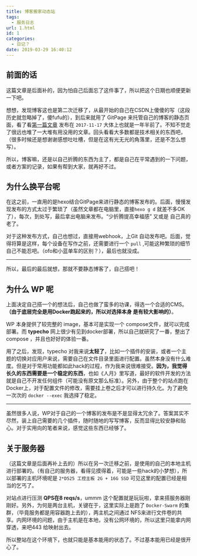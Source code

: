 ```yaml
---
title: 博客搬家动态站
tags:
  - 服务日志
url: 1.html
id: 1
categories:
  - 日记？
date: 2019-03-29 16:40:12
---
```


前面的话
----

这篇文章是后面补的，因为怕自己后面忘了这件事了，所以把这个日期也顺便更新一下吧。

想想，发现博客这也是第二次迁移了，从最开始的自己在CSDN上傻傻的写（这段历史就忽略掉了，傻fufu的），到后来就用了 GitPage 来托管自己的博客的静态页面，看了看[第一篇文章](http://quartz010.github.io/2017/11/17/STM32F1x/) 发布在 `2017-11-17` 大体上也就是一年半前了。不知不觉走了很远也堆了一大堆有用没用的文章。回头看看大多数都是技术相关的东西吧，（很多时候还是想谢谢感想吐吐槽，但是在这有光无光的角落里，还是不怎么想写）。

所以，博客嘛，还是以自己折腾的东西为主了，都是自己在平常遇到的一下问题，或者方案的记录，如果有帮到大家，就再好不过。

为什么换平台呢
-------

在这之前，一直用的是hexo结合GitPage来进行静态的博客发布的。后面，慢慢发现发布的方式太过于繁琐了（虽然文章都在电脑里，直接`hexo g d` 就差不多OK了），每次，到处写，最后拿出电脑来发布。“少折腾提高幸福感” 又或是 自己真的老了。

对于这种发布方式，自己也想过，直接用webhook，上Git 自动发布吧。后面，觉得将算是这样，每个设备在写作之前，还需要进行一个 `pull` ,可能这种繁琐的细节自己不能忍吧。（ofo和小蓝单车的区别？），最后也就没成。

* * *

所以，最后的最后就想，那就不要静态博客了，自己搭吧！

为什么 WP 呢
--------

上面决定自己搭一个的想法后，自己也做了蛮多的功课，得选一个合适的CMS。**（由于底层完全是用Docker跑起来的，所以对选择本身 是有较大影响的）**。

WP 本身提供了较完整的 image，基本可是实现一个 compose文件，就可以完成部署。而 **typecho** 网上很少有见到docker部署，所以自己就研究了一番，整出了 compose ，并且也好好的体验一番。

用了之后，发现，typecho 对我来说**太轻了**，比如一个插件的安装，或者一个主题的切换对应用户来说，需要自己在文件目录里面进行配置。虽然本身没有什么难度。但是对于常用功能都如此hack的过程，作为我来说很难接受。**因为，我觉得长久的东西需要是一个稳定的东西**，也如《人月》里写道，最好的软件开发的方法就是自己不开发任何组件（可能没有原文那么标准）。另外，由于整个的站点跑在 Docker上，对于配置文件的修改，需要挂上卷之后才可以进行持久化。为了避免一次次的 `docker --exec` 我选择了稳定。

* * *

虽然很多人说，WP对于自己的一个博客的发布是不是显得太冗余了。答案其实不尽然，装上自己需要的几个插件，随时随地的写写博客，反而显得比较安静和贴心。对于实用向的笔者来说，感觉这些东西已经够了。

关于服务器
-----

（这篇文章是后面再补上去的）所以在另一次迁移之前，是使用的自己的本地主机进行部署的。（有自己的服务器，看得见摸得着，可能是一些hack的小梦想），所以部署的主机环境呢是 `2*D525 工控主板 2G + 16G SSD` 可见这里的配置已经是相当的乞丐了。

对站点进行压测 **QPS在8 reqs/s**，ummm 这个配置就是玩玩啦，拿来搭服务器刚刚好。另外，为何是两台主机，关键在于，这里实际上是跑了 `Docker-Swarm` 的集群，（毕竟服务都是用容器跑上去的），两主机之间通过 NFS来进行文件卷的共享。内网环境的问题，由于主机是在本地，没有公网环境的，所以这里只能拿内网穿透，来吧443 给映射出去。

所以整站在这个环境下，也就只能是基本能用的状态了。不过基本能用已经是很开心了。